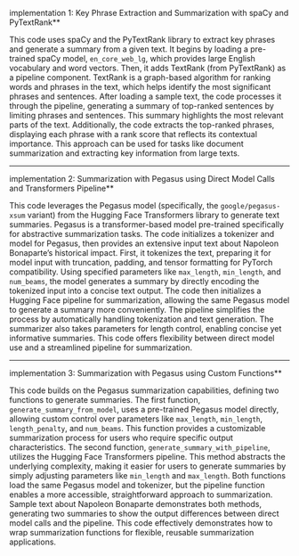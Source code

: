 
implementation 1: Key Phrase Extraction and Summarization with spaCy and PyTextRank**

This code uses spaCy and the PyTextRank library to extract key phrases and generate a summary from a given text. It begins by loading a pre-trained spaCy model, `en_core_web_lg`, which provides large English vocabulary and word vectors. Then, it adds TextRank (from PyTextRank) as a pipeline component. TextRank is a graph-based algorithm for ranking words and phrases in the text, which helps identify the most significant phrases and sentences. After loading a sample text, the code processes it through the pipeline, generating a summary of top-ranked sentences by limiting phrases and sentences. This summary highlights the most relevant parts of the text. Additionally, the code extracts the top-ranked phrases, displaying each phrase with a rank score that reflects its contextual importance. This approach can be used for tasks like document summarization and extracting key information from large texts.

---

implementation 2: Summarization with Pegasus using Direct Model Calls and Transformers Pipeline**

This code leverages the Pegasus model (specifically, the `google/pegasus-xsum` variant) from the Hugging Face Transformers library to generate text summaries. Pegasus is a transformer-based model pre-trained specifically for abstractive summarization tasks. The code initializes a tokenizer and model for Pegasus, then provides an extensive input text about Napoleon Bonaparte’s historical impact. First, it tokenizes the text, preparing it for model input with truncation, padding, and tensor formatting for PyTorch compatibility. Using specified parameters like `max_length`, `min_length`, and `num_beams`, the model generates a summary by directly encoding the tokenized input into a concise text output. The code then initializes a Hugging Face pipeline for summarization, allowing the same Pegasus model to generate a summary more conveniently. The pipeline simplifies the process by automatically handling tokenization and text generation. The summarizer also takes parameters for length control, enabling concise yet informative summaries. This code offers flexibility between direct model use and a streamlined pipeline for summarization.

---

implementation 3: Summarization with Pegasus using Custom Functions**

This code builds on the Pegasus summarization capabilities, defining two functions to generate summaries. The first function, `generate_summary_from_model`, uses a pre-trained Pegasus model directly, allowing custom control over parameters like `max_length`, `min_length`, `length_penalty`, and `num_beams`. This function provides a customizable summarization process for users who require specific output characteristics. The second function, `generate_summary_with_pipeline`, utilizes the Hugging Face Transformers pipeline. This method abstracts the underlying complexity, making it easier for users to generate summaries by simply adjusting parameters like `min_length` and `max_length`. Both functions load the same Pegasus model and tokenizer, but the pipeline function enables a more accessible, straightforward approach to summarization. Sample text about Napoleon Bonaparte demonstrates both methods, generating two summaries to show the output differences between direct model calls and the pipeline. This code effectively demonstrates how to wrap summarization functions for flexible, reusable summarization applications.
